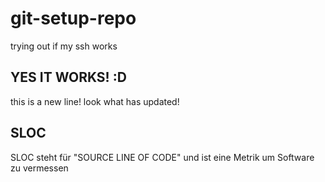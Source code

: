 # git-setup-repo
trying out if my ssh works

YES IT WORKS! :D
--------
this is a new line! look what has updated!

SLOC
--------

SLOC steht für "SOURCE LINE OF CODE" und ist eine Metrik um Software zu vermessen
